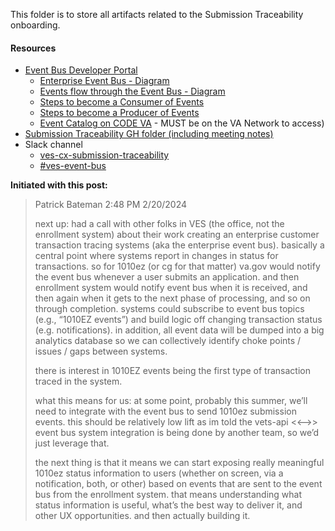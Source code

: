 This folder is to store all artifacts related to the Submission Traceability onboarding.

#### Resources
- [Event Bus Developer Portal](https://department-of-veterans-affairs.github.io/ves-event-bus-developer-portal/get-support/)
     - [Enterprise Event Bus - Diagram](https://github.com/department-of-veterans-affairs/VES/blob/master/research/Event%20Bus/Diagrams/future%20state%20whole.png)
     - [Events flow through the Event Bus - Diagram](https://github.com/department-of-veterans-affairs/VES/blob/master/research/Event%20Bus/Diagrams/Data%20Flow.jpeg)
     - [Steps to become a Consumer of Events](https://department-of-veterans-affairs.github.io/ves-event-bus-developer-portal/consume-events/)
     - [Steps to become a Producer of Events](https://department-of-veterans-affairs.github.io/ves-event-bus-developer-portal/produce-events/)
     - [Event Catalog on CODE VA](https://code.va.gov) - MUST be on the VA Network to access)
- [Submission Traceability GH folder (including meeting notes)](https://github.com/department-of-veterans-affairs/VES/tree/master/research/Event%20Bus/Partner%20Teams/Submission%20Traceability)
- Slack channel
     - [ves-cx-submission-traceability](https://dsva.slack.com/archives/C05UUQBSVLL)
     - [#ves-event-bus](https://dsva.slack.com/archives/C042ZQ7JUAX)

**Initiated with this post:**
>Patrick Bateman 
>  2:48 PM 2/20/2024
>
>next up: had a call with other folks in VES (the office, not the enrollment system) about their work creating an enterprise customer transaction tracing systems (aka the enterprise event bus). basically a central point where systems report in changes in status for transactions. so for 1010ez (or cg for that matter) va.gov would notify the event bus whenever a user submits an application. and then enrollment system would notify event bus when it is received, and then again when it gets to the next phase of processing, and so on through completion. systems could subscribe to event bus topics (e.g., “1010EZ events”) and build logic off changing transaction status (e.g. notifications). in addition, all event data will be dumped into a big analytics database so we can collectively identify choke points / issues / gaps between systems.
>
>there is interest in 1010EZ events being the first type of transaction traced in the system.
>
>what this means for us: at some point, probably this summer, we’ll need to integrate with the event bus to send 1010ez submission events. this should be relatively low lift as im told the vets-api <<-->> event bus system integration is being done by another team, so we’d just leverage that.
>
>the next thing is that it means we can start exposing really meaningful 1010ez status information to users (whether on screen, via a notification, both, or other) based on events that are sent to the event bus from the enrollment system. that means understanding what status information is useful, what’s the best way to deliver it, and other UX opportunities. and then actually building it.
